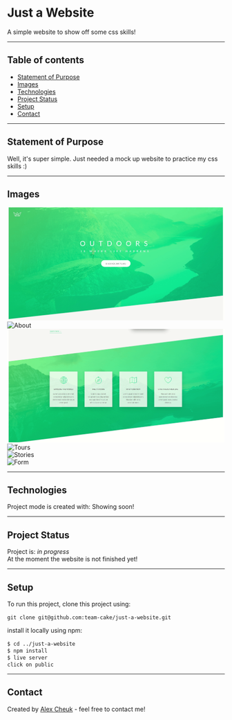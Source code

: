 # Just a Website

A simple website to show off some css skills!

---

## Table of contents

- [Statement of Purpose](#statement-of-purpose)
- [Images](#images)
- [Technologies](#technologies)
- [Project Status](#project-status)
- [Setup](#setup)
- [Contact](#contact)

---

## Statement of Purpose

Well, it's super simple. Just needed a mock up website to practice my css skills :)

---

## Images

![Header](https://github.com/team-cake/just-a-website/blob/development/gif/Header.gif)  
![About](https://github.com/team-cake/just-a-website/blob/development/gif/About.gif)  
![Features](https://github.com/team-cake/just-a-website/blob/development/gif/Features.gif)  
![Tours](https://github.com/team-cake/just-a-website/blob/development/gif/Tours.gif)  
![Stories](https://github.com/team-cake/just-a-website/blob/development/gif/Stories.gif)  
![Form](https://github.com/team-cake/just-a-website/blob/development/gif/Form.gif)

---

## Technologies

Project mode is created with:
Showing soon!

---

## Project Status

Project is: _in progress_  
At the moment the website is not finished yet!

---

## Setup

To run this project, clone this project using:

```
git clone git@github.com:team-cake/just-a-website.git
```

install it locally using npm:

```
$ cd ../just-a-website
$ npm install
$ live server
click on public
```

---

## Contact

Created by [Alex Cheuk](https://www.linkedin.com/in/alex-cheuk/) - feel free to contact me!
